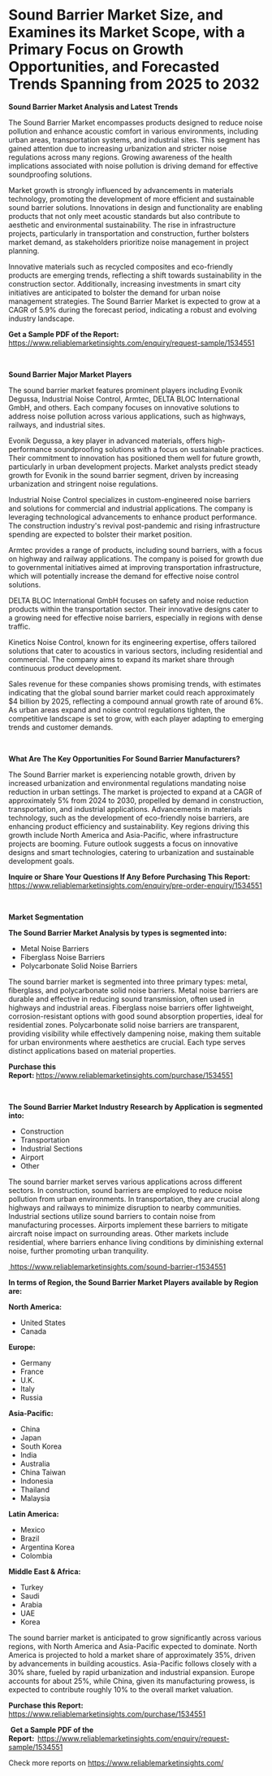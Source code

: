 <p><h1>Sound Barrier Market Size, and Examines its Market Scope, with a Primary Focus on Growth Opportunities, and Forecasted Trends Spanning from 2025 to 2032</h1></p><p><strong>Sound Barrier Market Analysis and Latest Trends</strong></p>
<p><p>The Sound Barrier Market encompasses products designed to reduce noise pollution and enhance acoustic comfort in various environments, including urban areas, transportation systems, and industrial sites. This segment has gained attention due to increasing urbanization and stricter noise regulations across many regions. Growing awareness of the health implications associated with noise pollution is driving demand for effective soundproofing solutions.</p><p>Market growth is strongly influenced by advancements in materials technology, promoting the development of more efficient and sustainable sound barrier solutions. Innovations in design and functionality are enabling products that not only meet acoustic standards but also contribute to aesthetic and environmental sustainability. The rise in infrastructure projects, particularly in transportation and construction, further bolsters market demand, as stakeholders prioritize noise management in project planning.</p><p>Innovative materials such as recycled composites and eco-friendly products are emerging trends, reflecting a shift towards sustainability in the construction sector. Additionally, increasing investments in smart city initiatives are anticipated to bolster the demand for urban noise management strategies. The Sound Barrier Market is expected to grow at a CAGR of 5.9% during the forecast period, indicating a robust and evolving industry landscape.</p></p>
<p><strong>Get a Sample PDF of the Report:&nbsp;</strong> <a href="https://www.reliablemarketinsights.com/enquiry/request-sample/1534551?utm_campaign=3218&utm_medium=2&utm_source=Github&utm_content=ia&utm_term=31032025&utm_id=sound-barrier">https://www.reliablemarketinsights.com/enquiry/request-sample/1534551</a></p>
<p>&nbsp;</p>
<p><strong>Sound Barrier Major Market Players</strong></p>
<p><p>The sound barrier market features prominent players including Evonik Degussa, Industrial Noise Control, Armtec, DELTA BLOC International GmbH, and others. Each company focuses on innovative solutions to address noise pollution across various applications, such as highways, railways, and industrial sites.</p><p>Evonik Degussa, a key player in advanced materials, offers high-performance soundproofing solutions with a focus on sustainable practices. Their commitment to innovation has positioned them well for future growth, particularly in urban development projects. Market analysts predict steady growth for Evonik in the sound barrier segment, driven by increasing urbanization and stringent noise regulations.</p><p>Industrial Noise Control specializes in custom-engineered noise barriers and solutions for commercial and industrial applications. The company is leveraging technological advancements to enhance product performance. The construction industry's revival post-pandemic and rising infrastructure spending are expected to bolster their market position.</p><p>Armtec provides a range of products, including sound barriers, with a focus on highway and railway applications. The company is poised for growth due to governmental initiatives aimed at improving transportation infrastructure, which will potentially increase the demand for effective noise control solutions.</p><p>DELTA BLOC International GmbH focuses on safety and noise reduction products within the transportation sector. Their innovative designs cater to a growing need for effective noise barriers, especially in regions with dense traffic.</p><p>Kinetics Noise Control, known for its engineering expertise, offers tailored solutions that cater to acoustics in various sectors, including residential and commercial. The company aims to expand its market share through continuous product development.</p><p>Sales revenue for these companies shows promising trends, with estimates indicating that the global sound barrier market could reach approximately $4 billion by 2025, reflecting a compound annual growth rate of around 6%. As urban areas expand and noise control regulations tighten, the competitive landscape is set to grow, with each player adapting to emerging trends and customer demands.</p></p>
<p>&nbsp;</p>
<p><strong>What Are The Key Opportunities For Sound Barrier Manufacturers?</strong></p>
<p><p>The Sound Barrier market is experiencing notable growth, driven by increased urbanization and environmental regulations mandating noise reduction in urban settings. The market is projected to expand at a CAGR of approximately 5% from 2024 to 2030, propelled by demand in construction, transportation, and industrial applications. Advancements in materials technology, such as the development of eco-friendly noise barriers, are enhancing product efficiency and sustainability. Key regions driving this growth include North America and Asia-Pacific, where infrastructure projects are booming. Future outlook suggests a focus on innovative designs and smart technologies, catering to urbanization and sustainable development goals.</p></p>
<p><strong>Inquire or Share Your Questions If Any Before Purchasing This Report:</strong> <a href="https://www.reliablemarketinsights.com/enquiry/pre-order-enquiry/1534551?utm_campaign=3218&utm_medium=2&utm_source=Github&utm_content=ia&utm_term=31032025&utm_id=sound-barrier">https://www.reliablemarketinsights.com/enquiry/pre-order-enquiry/1534551</a></p>
<p>&nbsp;</p>
<p><strong>Market Segmentation</strong></p>
<p><strong>The Sound Barrier Market Analysis by types is segmented into:</strong></p>
<p><ul><li>Metal Noise Barriers</li><li>Fiberglass Noise Barriers</li><li>Polycarbonate Solid Noise Barriers</li></ul></p>
<p><p>The sound barrier market is segmented into three primary types: metal, fiberglass, and polycarbonate solid noise barriers. Metal noise barriers are durable and effective in reducing sound transmission, often used in highways and industrial areas. Fiberglass noise barriers offer lightweight, corrosion-resistant options with good sound absorption properties, ideal for residential zones. Polycarbonate solid noise barriers are transparent, providing visibility while effectively dampening noise, making them suitable for urban environments where aesthetics are crucial. Each type serves distinct applications based on material properties.</p></p>
<p><strong>Purchase this Report:&nbsp;</strong><a href="https://www.reliablemarketinsights.com/purchase/1534551?utm_campaign=3218&utm_medium=2&utm_source=Github&utm_content=ia&utm_term=31032025&utm_id=sound-barrier">https://www.reliablemarketinsights.com/purchase/1534551</a></p>
<p>&nbsp;</p>
<p><strong>The Sound Barrier Market Industry Research by Application is segmented into:</strong></p>
<p><ul><li>Construction</li><li>Transportation</li><li>Industrial Sections</li><li>Airport</li><li>Other</li></ul></p>
<p><p>The sound barrier market serves various applications across different sectors. In construction, sound barriers are employed to reduce noise pollution from urban environments. In transportation, they are crucial along highways and railways to minimize disruption to nearby communities. Industrial sections utilize sound barriers to contain noise from manufacturing processes. Airports implement these barriers to mitigate aircraft noise impact on surrounding areas. Other markets include residential, where barriers enhance living conditions by diminishing external noise, further promoting urban tranquility.</p></p>
<p><a href="https://www.reliablemarketinsights.com/sound-barrier-r1534551?utm_campaign=3218&utm_medium=2&utm_source=Github&utm_content=ia&utm_term=31032025&utm_id=sound-barrier">&nbsp;https://www.reliablemarketinsights.com/sound-barrier-r1534551</a></p>
<p><strong>In terms of Region, the Sound Barrier Market Players available by Region are:</strong></p>
<p>
    <p> <strong> North America: </strong>
        <ul>
            <li>United States</li>
            <li>Canada</li>
        </ul>
        </p> 
    <p> <strong> Europe: </strong>
        <ul>
            <li>Germany</li>
            <li>France</li>
            <li>U.K.</li>
            <li>Italy</li>
            <li>Russia</li>
        </ul>
        </p> 
    <p> <strong> Asia-Pacific: </strong>
        <ul>
            <li>China</li>
            <li>Japan</li>
            <li>South Korea</li>
            <li>India</li>
            <li>Australia</li>
            <li>China Taiwan</li>
            <li>Indonesia</li>
            <li>Thailand</li>
            <li>Malaysia</li>
        </ul>
        </p> 
    <p> <strong> Latin America: </strong>
        <ul>
            <li>Mexico</li>
            <li>Brazil</li>
            <li>Argentina Korea</li>
            <li>Colombia</li>
        </ul>
        </p> 
    <p> <strong> Middle East & Africa: </strong>
        <ul>
            <li>Turkey</li>
            <li>Saudi</li>
            <li>Arabia</li>
            <li>UAE</li>
            <li>Korea</li>
        </ul>
    </p>
    </p>
<p><p>The sound barrier market is anticipated to grow significantly across various regions, with North America and Asia-Pacific expected to dominate. North America is projected to hold a market share of approximately 35%, driven by advancements in building acoustics. Asia-Pacific follows closely with a 30% share, fueled by rapid urbanization and industrial expansion. Europe accounts for about 25%, while China, given its manufacturing prowess, is expected to contribute roughly 10% to the overall market valuation.</p></p>
<p><strong>Purchase this Report: </strong><a href="https://www.reliablemarketinsights.com/purchase/1534551?utm_campaign=3218&utm_medium=2&utm_source=Github&utm_content=ia&utm_term=31032025&utm_id=sound-barrier">https://www.reliablemarketinsights.com/purchase/1534551</a></p>
<p>&nbsp;<strong>Get a Sample PDF of the Report:&nbsp;&nbsp;</strong><a href="https://www.reliablemarketinsights.com/enquiry/request-sample/1534551?utm_campaign=3218&utm_medium=2&utm_source=Github&utm_content=ia&utm_term=31032025&utm_id=sound-barrier">https://www.reliablemarketinsights.com/enquiry/request-sample/1534551</a></p>
<p><strong></strong></p>
<p>Check more reports on <a href="https://www.reliablemarketinsights.com/?utm_campaign=3218&utm_medium=2&utm_source=Github&utm_content=ia&utm_term=31032025&utm_id=sound-barrier">https://www.reliablemarketinsights.com/</a></p>